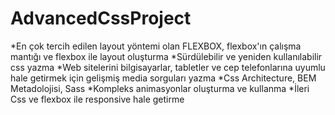 # AdvancedCssProject
*En çok tercih edilen layout yöntemi olan FLEXBOX, flexbox'ın çalışma mantığı ve flexbox ile layout oluşturma
*Sürdülebilir ve yeniden kullanılabilir css yazma
*Web sitelerini bilgisayarlar, tabletler ve cep telefonlarına uyumlu hale getirmek için gelişmiş media sorguları yazma
*Css Architecture, BEM Metadolojisi, Sass
*Kompleks animasyonlar oluşturma ve kullanma
*İleri Css ve flexbox ile responsive hale getirme
